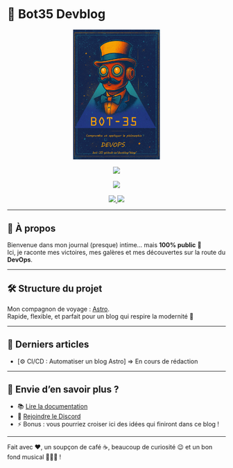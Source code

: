# 🤖 Bot35 Devblog

<p align="center">
    <img src="public/assets/images/profil/bot-35-profil.png" width="200">
</p>

<p align="center">
  <a href="https://bot-35.github.io/devblog/"><img src="https://img.shields.io/badge/Visiter%20le%20site-000000?style=for-the-badge&logo=astro&logoColor=white"></a>
</p>
<p align="center">
  <img src="https://img.shields.io/github/actions/workflow/status/bot-35/devblog/deploy.yml?style=for-the-badge&label=Build">
</p>
<p align="center">
  <!-- Badge licence MIT -->
  <a href="LICENSE">
    <img src="https://img.shields.io/github/license/bot-35/devblog?style=for-the-badge">
  </a>
  <!-- Badge licence contenu -->
  <a href="LICENSE-content">
    <img src="https://img.shields.io/badge/Licence%20contenu-CC%20BY--NC%204.0-blue?style=for-the-badge">
  </a>
</p>

---

## 📖 À propos

Bienvenue dans mon journal (presque) intime… mais **100% public** 🤖  
Ici, je raconte mes victoires, mes galères et mes découvertes sur la route du **DevOps**.

---

## 🛠 Structure du projet

Mon compagnon de voyage : [Astro](https://astro.build).  
Rapide, flexible, et parfait pour un blog qui respire la modernité 🚀

---

## 📰 Derniers articles
- [⚙️ CI/CD : Automatiser un blog Astro] => En cours de rédaction
---

## 👀 Envie d’en savoir plus ?
- 📚 [Lire la documentation](https://docs.astro.build)
- 💬 [Rejoindre le Discord](https://astro.build/chat)
- ⚡ Bonus : vous pourriez croiser ici des idées qui finiront dans ce blog !

---


Fait avec ❤️, un soupçon de café ☕, beaucoup de curiosité 😉 et un bon fond musical 👨🏼‍🎤 !